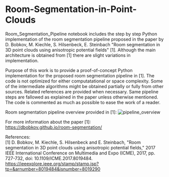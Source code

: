 # Room-Segmentation-in-Point-Clouds
Room_Segmentation_Pipeline notebook includes the step by step Python implementation of the room segmentation pipeline proposed in the paper by D. Bobkov, M. Kiechle, S. Hilsenbeck, E. Steinbach "Room segmentation in 3D point clouds using anisotropic potential fields" [1]. Although the main architecture is obtained from [1] there are slight variations in implementation. 

Purpose of this work is to provide a proof-of-concept Python implementation for the proposed room segmentation pipeline in [1]. The code is not optimized for either computatational or space complexity. Some of the intermediate algorithms might be obtained partially or fully from other sources. Related references are provided when necessary. Same pipeline steps are fallowed as explained in the paper unless otherwise mentioned. The code is commented as much as possible to ease the work of a reader.

Room segmentation pipeline overview provided in [1]:
![pipeline_overview](https://user-images.githubusercontent.com/66486430/181503722-1de603f3-cf06-40a6-a743-4f4bffcb1484.png)

For more information about the paper [1]: <br />
https://dbobkov.github.io/room-segmentation/

References: <br />
[1] D. Bobkov, M. Kiechle, S. Hilsenbeck and E. Steinbach, "Room segmentation in 3D point clouds using anisotropic potential fields," 2017 IEEE International Conference on Multimedia and Expo (ICME), 2017, pp. 727-732, doi: 10.1109/ICME.2017.8019484. <br />
    https://ieeexplore.ieee.org/stamp/stamp.jsp?tp=&arnumber=8019484&isnumber=8019290
